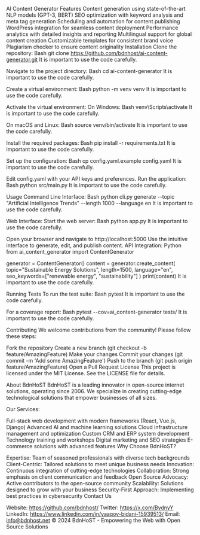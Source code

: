 AI Content Generator
Features
Content generation using state-of-the-art NLP models (GPT-3, BERT)
SEO optimization with keyword analysis and meta tag generation
Scheduling and automation for content publishing
WordPress integration for seamless content deployment
Performance analytics with detailed insights and reporting
Multilingual support for global content creation
Customizable templates for consistent brand voice
Plagiarism checker to ensure content originality
Installation
Clone the repository:
Bash
git clone https://github.com/bdnhost/ai-content-generator.git
It is important to use the code carefully.

Navigate to the project directory:
Bash
cd ai-content-generator
It is important to use the code carefully.

Create a virtual environment:
Bash
python -m venv venv
It is important to use the code carefully.

Activate the virtual environment:
On Windows:
Bash
venv\Scripts\activate
It is important to use the code carefully.

On macOS and Linux:
Bash
source venv/bin/activate
It is important to use the code carefully.


Install the required packages:
Bash
pip install -r requirements.txt
It is important to use the code carefully.

Set up the configuration:
Bash
cp config.yaml.example config.yaml
It is important to use the code carefully.

Edit config.yaml with your API keys and preferences. 
Run the application:
Bash
python src/main.py
It is important to use the code carefully.

Usage
Command Line Interface:
Bash
python cli.py generate --topic "Artificial Intelligence Trends" --length 1000 --language en
It is important to use the code carefully.

Web Interface: Start the web server:
Bash
python app.py
It is important to use the code carefully.

Open your browser and navigate to http://localhost:5000 Use the intuitive interface to generate, edit, and publish content.
API Integration:
Python
from ai_content_generator import ContentGenerator

generator = ContentGenerator()
content = generator.create_content(
    topic="Sustainable Energy Solutions",
    length=1500,
    language="en",
    seo_keywords=["renewable energy", "sustainability"]
)
print(content)
It is important to use the code carefully.

Running Tests
To run the test suite:
Bash
pytest
It is important to use the code carefully.

For a coverage report:
Bash
pytest --cov=ai_content-generator tests/
It is important to use the code carefully.

Contributing
We welcome contributions from the community! Please follow these steps:

Fork the repository
Create a new branch (git checkout -b feature/AmazingFeature) 
Make your changes
Commit your changes (git commit -m 'Add some AmazingFeature')
Push to the branch (git push origin feature/AmazingFeature) 
Open a Pull Request
License
This project is licensed under the MIT License. See the LICENSE file for details.

About BdnHoST
BdnHoST is a leading innovator in open-source internet solutions, operating since 2006. We specialize in creating cutting-edge technological solutions that empower businesses of all sizes.

Our Services:

Full-stack web development with modern frameworks (React, Vue.js, Django)
Advanced AI and machine learning solutions
Cloud infrastructure management and optimization
Custom CRM and ERP system development
Technology training and workshops
Digital marketing and SEO strategies
E-commerce solutions with advanced features
Why Choose BdnHoST?

Expertise: Team of seasoned professionals with diverse tech backgrounds
Client-Centric: Tailored solutions to meet unique business needs
Innovation: Continuous integration of cutting-edge technologies
Collaboration: Strong emphasis on client communication and feedback
Open Source Advocacy: Active contributors to the open-source community
Scalability: Solutions designed to grow with your business
Security-First Approach: Implementing best practices in cybersecurity
Contact Us

Website: https://github.com/bdnhost/
Twitter: https://x.com/BydnyY
LinkedIn: https://www.linkedin.com/in/yaaqov-bidani-15939513/
Email: info@bdnhost.net
© 2024 BdnHoST - Empowering the Web with Open Source Solutions